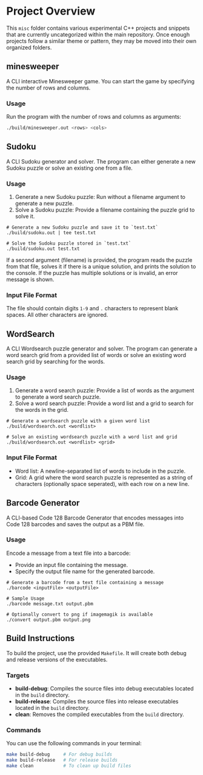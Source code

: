 # Project Overview

This `misc` folder contains various experimental C++ projects and snippets that are currently uncategorized within the main repository. Once enough projects follow a similar theme or pattern, they may be moved into their own organized folders.

## minesweeper

A CLI interactive Minesweeper game. You can start the game by specifying the number of rows and columns.

### Usage

Run the program with the number of rows and columns as arguments:

```bash
./build/minesweeper.out <rows> <cols>
```

## Sudoku

A CLI Sudoku generator and solver. The program can either generate a new Sudoku puzzle or solve an existing one from a file.

### Usage

1. Generate a new Sudoku puzzle: Run without a filename argument to generate a new puzzle.
2. Solve a Sudoku puzzle: Provide a filename containing the puzzle grid to solve it.

```
# Generate a new Sudoku puzzle and save it to `test.txt`
./build/sudoku.out | tee test.txt

# Solve the Sudoku puzzle stored in `test.txt`
./build/sudoku.out test.txt
```

If a second argument (filename) is provided, the program reads the puzzle from that file, solves it if there is a unique solution, and prints the solution to the console. If the puzzle has multiple solutions or is invalid, an error message is shown.

### Input File Format

The file should contain digits `1-9` and `.` characters to represent blank spaces. All other characters are ignored.

## WordSearch

A CLI Wordsearch puzzle generator and solver. The program can generate a word search grid from a provided list of words or solve an existing word search grid by searching for the words.

### Usage

1. Generate a word search puzzle: Provide a list of words as the argument to generate a word search puzzle.
2. Solve a word search puzzle: Provide a word list and a grid to search for the words in the grid.

```
# Generate a wordsearch puzzle with a given word list
./build/wordsearch.out <wordlist>

# Solve an existing wordsearch puzzle with a word list and grid
./build/wordsearch.out <wordlist> <grid>
```

### Input File Format

- Word list: A newline-separated list of words to include in the puzzle.
- Grid: A grid where the word search puzzle is represented as a string of characters (optionally space seperated), with each row on a new line.

## Barcode Generator

A CLI-based Code 128 Barcode Generator that encodes messages into Code 128 barcodes and saves the output as a PBM file.

### Usage

Encode a message from a text file into a barcode:

- Provide an input file containing the message.
- Specify the output file name for the generated barcode.

```
# Generate a barcode from a text file containing a message
./barcode <inputFile> <outputFile>

# Sample Usage
./barcode message.txt output.pbm

# Optionally convert to png if imagemagik is available
./convert output.pbm output.png
```

## Build Instructions

To build the project, use the provided `Makefile`. It will create both debug and release versions of the executables.

### Targets

- **build-debug**: Compiles the source files into debug executables located in the `build` directory.
- **build-release**: Compiles the source files into release executables located in the `build` directory.
- **clean**: Removes the compiled executables from the `build` directory.

### Commands

You can use the following commands in your terminal:

```bash
make build-debug     # For debug builds
make build-release   # For release builds
make clean           # To clean up build files
```
